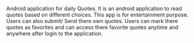 Android application for daily Quotes.
It is an android application to read quotes based on different choices.
This app is for entertainment purpose.
Users can also submit/ Send there own quotes.
Users can mark there quotes as favorites and can access there favorite quotes anytime and anywhere after login to the application.
